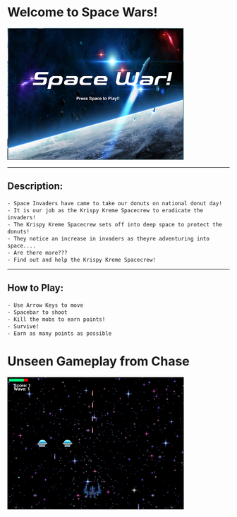 # Welcome to Space Wars!
![alt text](https://raw.githubusercontent.com/Chasinggoodgrades/Spacewars/master/images/startscreenscreenie.PNG)

---

## Description:
    - Space Invaders have came to take our donuts on national donut day!
    - It is our job as the Krispy Kreme Spacecrew to eradicate the invaders!
    - The Krispy Kreme Spacecrew sets off into deep space to protect the donuts!
    - They notice an increase in invaders as theyre adventuring into space....
    - Are there more???
    - Find out and help the Krispy Kreme Spacecrew!

---

## How to Play:
    - Use Arrow Keys to move
    - Spacebar to shoot
    - Kill the mobs to earn points!
    - Survive!
    - Earn as many points as possible
    
# Unseen Gameplay from Chase
![alt text](https://raw.githubusercontent.com/Chasinggoodgrades/Spacewars/master/images/Screenshot.PNG)
    

    
